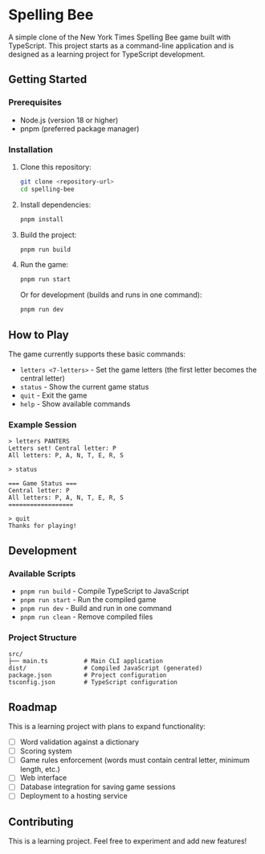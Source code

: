 # Spelling Bee

A simple clone of the New York Times Spelling Bee game built with TypeScript. This project starts as a command-line application and is designed as a learning project for TypeScript development.

## Getting Started

### Prerequisites
- Node.js (version 18 or higher)
- pnpm (preferred package manager)

### Installation

1. Clone this repository:
   ```bash
   git clone <repository-url>
   cd spelling-bee
   ```

2. Install dependencies:
   ```bash
   pnpm install
   ```

3. Build the project:
   ```bash
   pnpm run build
   ```

4. Run the game:
   ```bash
   pnpm run start
   ```

   Or for development (builds and runs in one command):
   ```bash
   pnpm run dev
   ```

## How to Play

The game currently supports these basic commands:

- `letters <7-letters>` - Set the game letters (the first letter becomes the central letter)
- `status` - Show the current game status
- `quit` - Exit the game
- `help` - Show available commands

### Example Session
```
> letters PANTERS
Letters set! Central letter: P
All letters: P, A, N, T, E, R, S

> status

=== Game Status ===
Central letter: P
All letters: P, A, N, T, E, R, S
==================

> quit
Thanks for playing!
```

## Development

### Available Scripts
- `pnpm run build` - Compile TypeScript to JavaScript
- `pnpm run start` - Run the compiled game
- `pnpm run dev` - Build and run in one command
- `pnpm run clean` - Remove compiled files

### Project Structure
```
src/
├── main.ts          # Main CLI application
dist/                # Compiled JavaScript (generated)
package.json         # Project configuration
tsconfig.json        # TypeScript configuration
```

## Roadmap

This is a learning project with plans to expand functionality:

- [ ] Word validation against a dictionary
- [ ] Scoring system
- [ ] Game rules enforcement (words must contain central letter, minimum length, etc.)
- [ ] Web interface
- [ ] Database integration for saving game sessions
- [ ] Deployment to a hosting service

## Contributing

This is a learning project. Feel free to experiment and add new features!

